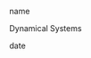 <link href="../../whirlwind.css" rel="stylesheet">

<whirlheader>
    <p>name</p>
    <p>Dynamical Systems</p>
    <p>date</p>
</whirlheader>

<!-- start typing here :) -->